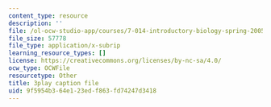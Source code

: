 ```yaml
---
content_type: resource
description: ''
file: /ol-ocw-studio-app/courses/7-014-introductory-biology-spring-2005/9f5954b364e123edf863fd74247d3418_fQKMD2iFe5w.srt
file_size: 57778
file_type: application/x-subrip
learning_resource_types: []
license: https://creativecommons.org/licenses/by-nc-sa/4.0/
ocw_type: OCWFile
resourcetype: Other
title: 3play caption file
uid: 9f5954b3-64e1-23ed-f863-fd74247d3418
---
```

